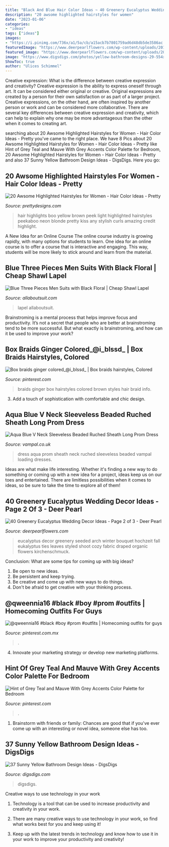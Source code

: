 ```yaml
---
title: "Black And Blue Hair Color Ideas ~ 40 Greenery Eucalyptus Wedding Decor Ideas"
description: "20 awsome highlighted hairstyles for women"
date: "2023-01-06"
categories:
- "ideas"
tags: ["ideas"]
images:
- "https://i.pinimg.com/736x/a1/5a/cb/a15acb7b7801759ad6d48db5de3586ac.jpg"
featuredImage: "https://www.deerpearlflowers.com/wp-content/uploads/2016/12/eucalyptus-leaves-wedding-details.jpg"
featured_image: "https://www.deerpearlflowers.com/wp-content/uploads/2016/12/eucalyptus-leaves-wedding-details.jpg"
image: "https://www.digsdigs.com/photos/yellow-bathroom-designs-29-554x833.jpg"
ShowToc: true
author: "Ulices Schimmel"
---
```



Creative expression: What is the difference between creative expression and creativity?
Creative expression is the ability to express oneself through art. It can be considered either original or creative. Original expressions are created by a person for their own satisfaction or as part of a larger project. Creative expressions, on the other hand, are often inspired by another person or work and can be considered more collaborative. There are several key differences between creative expression and creativity, which can help to explain why one may be more advantageous than the other when it comes to creating art.

	

		
searching about 20 Awsome Highlighted Hairstyles for Women - Hair Color Ideas - Pretty you've came to the right place. We have 8 Pics about 20 Awsome Highlighted Hairstyles for Women - Hair Color Ideas - Pretty like Hint of Grey Teal and Mauve With Grey Accents Color Palette for Bedroom, 20 Awsome Highlighted Hairstyles for Women - Hair Color Ideas - Pretty and also 37 Sunny Yellow Bathroom Design Ideas - DigsDigs. Here you go:
		
    
## 20 Awsome Highlighted Hairstyles For Women - Hair Color Ideas - Pretty

<img loading=lazy src="http://www.prettydesigns.com/wp-content/uploads/2016/03/Yellow-Highlights-for-Sun-kiss-Curls.jpg" onerror="this.onerror=null;this.src='https://tse2.mm.bing.net/th?id=OIP.br82WcZUDDg6ACrnP_UvwQHaJ4&amp;pid=15.1';" alt="20 Awsome Highlighted Hairstyles for Women - Hair Color Ideas - Pretty">

_Source: prettydesigns.com_

>hair highlights boo yellow brown peek light highlighted hairstyles peekaboo neon blonde pretty kiss any stylish curls amazing credit highlight. 

	

A New Idea for an Online Course
The online course industry is growing rapidly, with many options for students to learn. One idea for an online course is to offer a course that is interactive and engaging. This way, students will be more likely to stick around and learn from the material.

    
## Blue Three Pieces Men Suits With Black Floral | Cheap Shawl Lapel

<img loading=lazy src="https://www.allaboutsuit.com/pdcimg/detail/img/2020/09/4e3d15d3df6f242512a5fa75a929e0ed.jpg?time=1615119298" onerror="this.onerror=null;this.src='https://tse4.mm.bing.net/th?id=OIP.5HrO1HgFt3hf6tvfqno-zgHaLH&amp;pid=15.1';" alt="Blue Three Pieces Men Suits with Black Floral | Cheap Shawl Lapel">

_Source: allaboutsuit.com_

>lapel allaboutsuit. 

	

Brainstroming is a mental process that helps improve focus and productivity. It’s not a secret that people who are better at brainstroming tend to be more successful. But what exactly is brainstroming, and how can it be used to improve your work?

    
## Box Braids Ginger Colored_@i_blssd_ | Box Braids Hairstyles, Colored

<img loading=lazy src="https://i.pinimg.com/736x/2e/a2/b6/2ea2b60b7fd52e8d79c6ec0b554462fe.jpg" onerror="this.onerror=null;this.src='https://tse1.mm.bing.net/th?id=OIP.K7KO_Xd1Xr3WcrM7p6GeEgHaJ3&amp;pid=15.1';" alt="Box braids ginger colored_@i_blssd_ | Box braids hairstyles, Colored">

_Source: pinterest.com_

>braids ginger box hairstyles colored brown styles hair braid info. 

	

3. Add a touch of sophistication with comfortable and chic design.

    
## Aqua Blue V Neck Sleeveless Beaded Ruched Sheath Long Prom Dress

<img loading=lazy src="https://www.vampal.co.uk/content/res/large/l242/0024221_wm.jpeg" onerror="this.onerror=null;this.src='https://tse4.mm.bing.net/th?id=OIP.weNAwn44Yujp-D9Us4_L0gHaJ4&amp;pid=15.1';" alt="Aqua Blue V Neck Sleeveless Beaded Ruched Sheath Long Prom Dress">

_Source: vampal.co.uk_

>dress aqua prom sheath neck ruched sleeveless beaded vampal loading dresses. 

	

Ideas are what make life interesting. Whether it's finding a new way to do something or coming up with a new idea for a project, ideas keep us on our toes and entertained. There are limitless possibilities when it comes to ideas, so be sure to take the time to explore all of them!

    
## 40 Greenery Eucalyptus Wedding Decor Ideas - Page 2 Of 3 - Deer Pearl

<img loading=lazy src="https://www.deerpearlflowers.com/wp-content/uploads/2016/12/eucalyptus-leaves-wedding-details.jpg" onerror="this.onerror=null;this.src='https://tse3.mm.bing.net/th?id=OIP.-zGyOuC4HErOIV08VTL-twHaLH&amp;pid=15.1';" alt="40 Greenery Eucalyptus Wedding Decor Ideas - Page 2 of 3 - Deer Pearl">

_Source: deerpearlflowers.com_

>eucalyptus decor greenery seeded arch winter bouquet hochzeit fall eukalyptus ties leaves styled shoot cozy fabric draped organic flowers kirchenschmuck. 

	

Conclusion: What are some tips for coming up with big ideas?
1. Be open to new ideas.
2. Be persistent and keep trying.
3. Be creative and come up with new ways to do things.
4. Don't be afraid to get creative with your thinking process.

    
## @qweennia16 #black #boy #prom #outfits | Homecoming Outfits For Guys

<img loading=lazy src="https://i.pinimg.com/736x/a1/5a/cb/a15acb7b7801759ad6d48db5de3586ac.jpg" onerror="this.onerror=null;this.src='https://tse4.mm.bing.net/th?id=OIP.H41y-rPowXahto6EZqeb2AHaOz&amp;pid=15.1';" alt="@qweennia16 #black #boy #prom #outfits | Homecoming outfits for guys">

_Source: pinterest.com.mx_

>. 

	

4. Innovate your marketing strategy or develop new marketing platforms.

    
## Hint Of Grey Teal And Mauve With Grey Accents Color Palette For Bedroom

<img loading=lazy src="https://i.pinimg.com/736x/c0/7d/85/c07d85d615ce4616c806242d08d7fbe1.jpg" onerror="this.onerror=null;this.src='https://tse4.mm.bing.net/th?id=OIP.9bUQVq9h0RHEpiWy3oRGYQHaN2&amp;pid=15.1';" alt="Hint of Grey Teal and Mauve With Grey Accents Color Palette for Bedroom">

_Source: pinterest.com_

>. 

	

1. Brainstorm with friends or family: Chances are good that if you've ever come up with an interesting or novel idea, someone else has too.

    
## 37 Sunny Yellow Bathroom Design Ideas - DigsDigs

<img loading=lazy src="https://www.digsdigs.com/photos/yellow-bathroom-designs-29-554x833.jpg" onerror="this.onerror=null;this.src='https://tse2.mm.bing.net/th?id=OIP.Ovm1mdvHmVgzD0tTc-gnbQHaLI&amp;pid=15.1';" alt="37 Sunny Yellow Bathroom Design Ideas - DigsDigs">

_Source: digsdigs.com_

>digsdigs. 

	

Creative ways to use technology in your work
1. Technology is a tool that can be used to increase productivity and creativity in your work.
2. There are many creative ways to use technology in your work, so find what works best for you and keep using it!

3. Keep up with the latest trends in technology and know how to use it in your work to improve your productivity and creativity!

